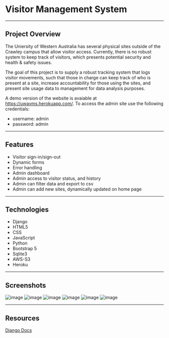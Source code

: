 # Visitor Management System

---
## Project Overview

The Uniersity of Western Australia has several physical sites outside of the Crawley campus that allow visitor access. Currently, there is no robust system to keep track of visitors, which presents potential security and health & safety issues.

The goal of this project is to supply a robust tracking system that logs visitor movements, such that those in charge can keep track of who is present at a site, increase accountability for those using the sites, and present site usage data to management for data analysis purposes. 

A demo version of the website is avaiable at https://uwavms.herokuapp.com/. To access the admin site use the following credentials:
 - username: admin
 - password: admin

---
## Features
  - Visitor sign-in/sign-out
  - Dynamic forms
  - Error handling
  - Admin dashboard
  - Admin access to visitor status, and history
  - Admin can filter data and export to csv
  - Admin can add new sites, dynamically updated on home page 

---
## Technologies
  - Django
  - HTML5
  - CSS
  - JavaScript
  - Python
  - Bootstrap 5
  - Sqlite3
  - AWS-S3
  - Heroku

---
## Screenshots
![image](https://user-images.githubusercontent.com/61343458/138554874-f68608ce-7955-46b1-9003-fe7119dd49e3.png)
![image](https://user-images.githubusercontent.com/61343458/138554883-830fda73-39ff-4d82-8951-64c85cab68de.png)
![image](https://user-images.githubusercontent.com/61343458/138554889-7779db28-1317-4aad-a5ad-323ca4f1bc71.png)
![image](https://user-images.githubusercontent.com/61343458/138554902-1ec22230-38e1-4216-8c07-3e93f6c714f9.png)
![image](https://user-images.githubusercontent.com/61343458/138554917-241d9f1a-c36d-49f5-ae02-7ef076ebec93.png)
![image](https://user-images.githubusercontent.com/61343458/138554936-42ee573f-3cdb-4622-939c-9872da2e2c39.png)

---
## Resources

[Django Docs](https://docs.djangoproject.com/en/3.2/)
